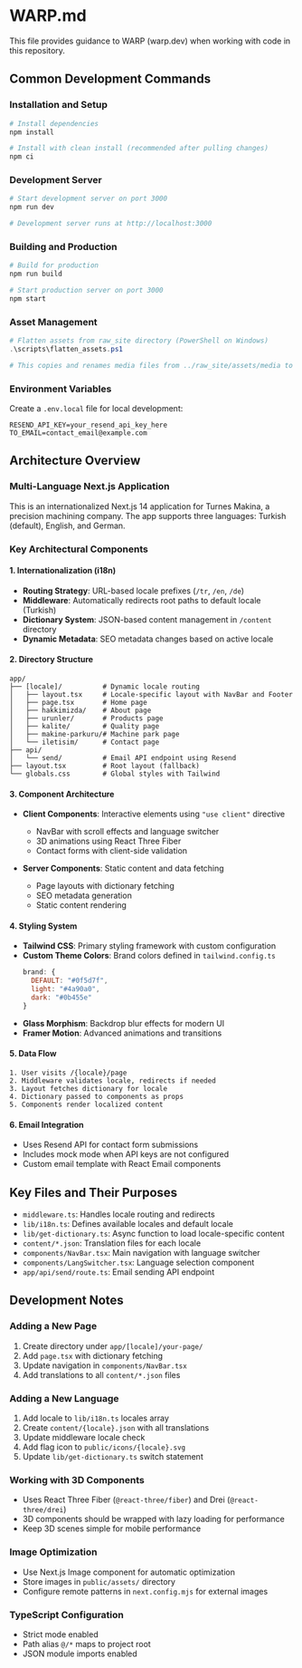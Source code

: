 # WARP.md

This file provides guidance to WARP (warp.dev) when working with code in this repository.

## Common Development Commands

### Installation and Setup
```bash
# Install dependencies
npm install

# Install with clean install (recommended after pulling changes)
npm ci
```

### Development Server
```bash
# Start development server on port 3000
npm run dev

# Development server runs at http://localhost:3000
```

### Building and Production
```bash
# Build for production
npm run build

# Start production server on port 3000
npm start
```

### Asset Management
```powershell
# Flatten assets from raw_site directory (PowerShell on Windows)
.\scripts\flatten_assets.ps1

# This copies and renames media files from ../raw_site/assets/media to ./public/assets/flat
```

### Environment Variables
Create a `.env.local` file for local development:
```env
RESEND_API_KEY=your_resend_api_key_here
TO_EMAIL=contact_email@example.com
```

## Architecture Overview

### Multi-Language Next.js Application
This is an internationalized Next.js 14 application for Turnes Makina, a precision machining company. The app supports three languages: Turkish (default), English, and German.

### Key Architectural Components

#### 1. Internationalization (i18n)
- **Routing Strategy**: URL-based locale prefixes (`/tr`, `/en`, `/de`)
- **Middleware**: Automatically redirects root paths to default locale (Turkish)
- **Dictionary System**: JSON-based content management in `/content` directory
- **Dynamic Metadata**: SEO metadata changes based on active locale

#### 2. Directory Structure
```
app/
├── [locale]/          # Dynamic locale routing
│   ├── layout.tsx     # Locale-specific layout with NavBar and Footer
│   ├── page.tsx       # Home page
│   ├── hakkimizda/    # About page
│   ├── urunler/       # Products page
│   ├── kalite/        # Quality page
│   ├── makine-parkuru/# Machine park page
│   └── iletisim/      # Contact page
├── api/
│   └── send/          # Email API endpoint using Resend
├── layout.tsx         # Root layout (fallback)
└── globals.css        # Global styles with Tailwind
```

#### 3. Component Architecture
- **Client Components**: Interactive elements using `"use client"` directive
  - NavBar with scroll effects and language switcher
  - 3D animations using React Three Fiber
  - Contact forms with client-side validation
  
- **Server Components**: Static content and data fetching
  - Page layouts with dictionary fetching
  - SEO metadata generation
  - Static content rendering

#### 4. Styling System
- **Tailwind CSS**: Primary styling framework with custom configuration
- **Custom Theme Colors**: Brand colors defined in `tailwind.config.ts`
  ```js
  brand: {
    DEFAULT: "#0f5d7f",
    light: "#4a90a0",
    dark: "#0b455e"
  }
  ```
- **Glass Morphism**: Backdrop blur effects for modern UI
- **Framer Motion**: Advanced animations and transitions

#### 5. Data Flow
```
1. User visits /{locale}/page
2. Middleware validates locale, redirects if needed
3. Layout fetches dictionary for locale
4. Dictionary passed to components as props
5. Components render localized content
```

#### 6. Email Integration
- Uses Resend API for contact form submissions
- Includes mock mode when API keys are not configured
- Custom email template with React Email components

## Key Files and Their Purposes

- `middleware.ts`: Handles locale routing and redirects
- `lib/i18n.ts`: Defines available locales and default locale
- `lib/get-dictionary.ts`: Async function to load locale-specific content
- `content/*.json`: Translation files for each locale
- `components/NavBar.tsx`: Main navigation with language switcher
- `components/LangSwitcher.tsx`: Language selection component
- `app/api/send/route.ts`: Email sending API endpoint

## Development Notes

### Adding a New Page
1. Create directory under `app/[locale]/your-page/`
2. Add `page.tsx` with dictionary fetching
3. Update navigation in `components/NavBar.tsx`
4. Add translations to all `content/*.json` files

### Adding a New Language
1. Add locale to `lib/i18n.ts` locales array
2. Create `content/{locale}.json` with all translations
3. Update middleware locale check
4. Add flag icon to `public/icons/{locale}.svg`
5. Update `lib/get-dictionary.ts` switch statement

### Working with 3D Components
- Uses React Three Fiber (`@react-three/fiber`) and Drei (`@react-three/drei`)
- 3D components should be wrapped with lazy loading for performance
- Keep 3D scenes simple for mobile performance

### Image Optimization
- Use Next.js Image component for automatic optimization
- Store images in `public/assets/` directory
- Configure remote patterns in `next.config.mjs` for external images

### TypeScript Configuration
- Strict mode enabled
- Path alias `@/*` maps to project root
- JSON module imports enabled
